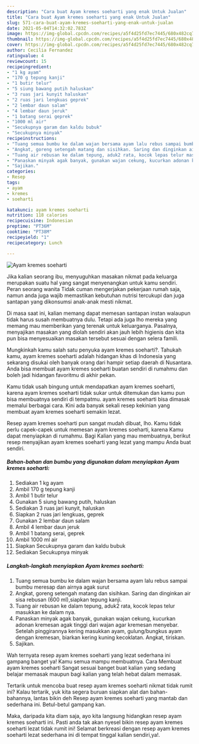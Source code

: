 ```yaml
---
description: "Cara buat Ayam kremes soeharti yang enak Untuk Jualan"
title: "Cara buat Ayam kremes soeharti yang enak Untuk Jualan"
slug: 571-cara-buat-ayam-kremes-soeharti-yang-enak-untuk-jualan
date: 2021-05-04T14:32:02.783Z
image: https://img-global.cpcdn.com/recipes/a5f4d25fd7ec7445/680x482cq70/ayam-kremes-soeharti-foto-resep-utama.jpg
thumbnail: https://img-global.cpcdn.com/recipes/a5f4d25fd7ec7445/680x482cq70/ayam-kremes-soeharti-foto-resep-utama.jpg
cover: https://img-global.cpcdn.com/recipes/a5f4d25fd7ec7445/680x482cq70/ayam-kremes-soeharti-foto-resep-utama.jpg
author: Cecilia Fernandez
ratingvalue: 4
reviewcount: 15
recipeingredient:
- "1 kg ayam"
- "170 g tepung kanji"
- "1 butir telur"
- "5 siung bawang putih haluskan"
- "3 ruas jari kunyit haluskan"
- "2 ruas jari lengkuas geprek"
- "2 lembar daun salam"
- "4 lembar daun jeruk"
- "1 batang serai geprek"
- "1000 ml air"
- "Secukupnya garam dan kaldu bubuk"
- "Secukupnya minyak"
recipeinstructions:
- "Tuang semua bumbu ke dalam wajan bersama ayam lalu rebus sampai bumbu meresap dan airnya agak surut"
- "Angkat, goreng setengah matang dan sisihkan. Saring dan dinginkan air sisa rebusan (600 ml),siapkan tepung kanji."
- "Tuang air rebusan ke dalam tepung, aduk2 rata, kocok lepas telur masukkan ke dalam nya."
- "Panaskan minyak agak banyak, gunakan wajan cekung, kucurkan adonan kremesan agak tinggi dari wajan agar kremesan menyebar. Setelah pinggirannya kering masukkan ayam, gulung/bungkus ayam dengan kremesan, biarkan kering kuning kecoklatan. Angkat, tiriskan."
- "Sajikan."
categories:
- Resep
tags:
- ayam
- kremes
- soeharti

katakunci: ayam kremes soeharti 
nutrition: 118 calories
recipecuisine: Indonesian
preptime: "PT36M"
cooktime: "PT38M"
recipeyield: "1"
recipecategory: Lunch

---
```



![Ayam kremes soeharti](https://img-global.cpcdn.com/recipes/a5f4d25fd7ec7445/680x482cq70/ayam-kremes-soeharti-foto-resep-utama.jpg)

Jika kalian seorang ibu, menyuguhkan masakan nikmat pada keluarga merupakan suatu hal yang sangat menyenangkan untuk kamu sendiri. Peran seorang  wanita Tidak cuman mengerjakan pekerjaan rumah saja, namun anda juga wajib memastikan kebutuhan nutrisi tercukupi dan juga santapan yang dikonsumsi anak-anak mesti nikmat.

Di masa  saat ini, kalian memang dapat memesan santapan instan walaupun tidak harus susah membuatnya dulu. Tetapi ada juga lho mereka yang memang mau memberikan yang terenak untuk keluarganya. Pasalnya, menyajikan masakan yang diolah sendiri akan jauh lebih higienis dan kita pun bisa menyesuaikan masakan tersebut sesuai dengan selera famili. 



Mungkinkah kamu salah satu penyuka ayam kremes soeharti?. Tahukah kamu, ayam kremes soeharti adalah hidangan khas di Indonesia yang sekarang disukai oleh banyak orang dari hampir setiap daerah di Nusantara. Anda bisa membuat ayam kremes soeharti buatan sendiri di rumahmu dan boleh jadi hidangan favoritmu di akhir pekan.

Kamu tidak usah bingung untuk mendapatkan ayam kremes soeharti, karena ayam kremes soeharti tidak sukar untuk ditemukan dan kamu pun bisa membuatnya sendiri di tempatmu. ayam kremes soeharti bisa dimasak memalui berbagai cara. Kini ada banyak sekali resep kekinian yang membuat ayam kremes soeharti semakin lezat.

Resep ayam kremes soeharti pun sangat mudah dibuat, lho. Kamu tidak perlu capek-capek untuk memesan ayam kremes soeharti, karena Kamu dapat menyiapkan di rumahmu. Bagi Kalian yang mau membuatnya, berikut resep menyajikan ayam kremes soeharti yang lezat yang mampu Anda buat sendiri.

<!--inarticleads1-->

##### Bahan-bahan dan bumbu yang digunakan dalam menyiapkan Ayam kremes soeharti:

1. Sediakan 1 kg ayam
1. Ambil 170 g tepung kanji
1. Ambil 1 butir telur
1. Gunakan 5 siung bawang putih, haluskan
1. Sediakan 3 ruas jari kunyit, haluskan
1. Siapkan 2 ruas jari lengkuas, geprek
1. Gunakan 2 lembar daun salam
1. Ambil 4 lembar daun jeruk
1. Ambil 1 batang serai, geprek
1. Ambil 1000 ml air
1. Siapkan Secukupnya garam dan kaldu bubuk
1. Sediakan Secukupnya minyak




<!--inarticleads2-->

##### Langkah-langkah menyiapkan Ayam kremes soeharti:

1. Tuang semua bumbu ke dalam wajan bersama ayam lalu rebus sampai bumbu meresap dan airnya agak surut
1. Angkat, goreng setengah matang dan sisihkan. Saring dan dinginkan air sisa rebusan (600 ml),siapkan tepung kanji.
1. Tuang air rebusan ke dalam tepung, aduk2 rata, kocok lepas telur masukkan ke dalam nya.
1. Panaskan minyak agak banyak, gunakan wajan cekung, kucurkan adonan kremesan agak tinggi dari wajan agar kremesan menyebar. Setelah pinggirannya kering masukkan ayam, gulung/bungkus ayam dengan kremesan, biarkan kering kuning kecoklatan. Angkat, tiriskan.
1. Sajikan.




Wah ternyata resep ayam kremes soeharti yang lezat sederhana ini gampang banget ya! Kamu semua mampu membuatnya. Cara Membuat ayam kremes soeharti Sangat sesuai banget buat kalian yang sedang belajar memasak maupun bagi kalian yang telah hebat dalam memasak.

Tertarik untuk mencoba buat resep ayam kremes soeharti nikmat tidak rumit ini? Kalau tertarik, yuk kita segera buruan siapkan alat dan bahan-bahannya, lantas bikin deh Resep ayam kremes soeharti yang mantab dan sederhana ini. Betul-betul gampang kan. 

Maka, daripada kita diam saja, ayo kita langsung hidangkan resep ayam kremes soeharti ini. Pasti anda tak akan nyesel bikin resep ayam kremes soeharti lezat tidak rumit ini! Selamat berkreasi dengan resep ayam kremes soeharti lezat sederhana ini di tempat tinggal kalian sendiri,ya!.

